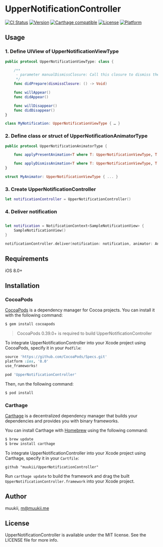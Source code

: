 # UpperNotificationController

[![CI Status](http://img.shields.io/travis/muukii/UpperNotificationController.svg?style=flat)](https://travis-ci.org/muukii/UpperNotificationController)
[![Version](https://img.shields.io/cocoapods/v/UpperNotificationController.svg?style=flat)](http://cocoapods.org/pods/UpperNotificationController)
[![Carthage compatible](https://img.shields.io/badge/Carthage-compatible-4BC51D.svg?style=flat)](https://github.com/Carthage/Carthage)
[![License](https://img.shields.io/cocoapods/l/UpperNotificationController.svg?style=flat)](http://cocoapods.org/pods/UpperNotificationController)
[![Platform](https://img.shields.io/cocoapods/p/UpperNotificationController.svg?style=flat)](http://cocoapods.org/pods/UpperNotificationController)

## Usage

### 1. Define UIView of UpperNotificationViewType

```swift
public protocol UpperNotificationViewType: class {

    /**
     - parameter manualDismissClosure: Call this closure to dismiss the notification view
     */
    func didPrepare(dismissClosure: () -> Void)

    func willAppear()
    func didAppear()

    func willDisappear()
    func didDisappear()
}

class MyNotification: UpperNotificationViewType { … }
```

### 2. Define class or struct of UpperNotificationAnimatorType

```swift
public protocol UpperNotificationAnimatorType {

    func applyPresentAnimation<T where T: UpperNotificationViewType, T: UIView>(notificationView notificationView: T, completion: () -> Void)

    func applyDismissAnimation<T where T: UpperNotificationViewType, T: UIView>(notificationView notificationView: T, completion: () -> Void)
}

struct MyAnimator: UpperNotificationViewType { ... }
```

### 3. Create UpperNotificationController

```swift
let notificationController = UpperNotificationController()
```

### 4. Deliver notification

```swift

let notification = NotificationContext<SampleNotificationView> {
    SampleNotificationView()
}

notificationController.deliver(notification: notification, animator: Animator())
```

## Requirements

iOS 8.0+

## Installation
### CocoaPods

[CocoaPods](http://cocoapods.org) is a dependency manager for Cocoa projects. You can install it with the following command:

```bash
$ gem install cocoapods
```

> CocoaPods 0.39.0+ is required to build UpperNotificationController

To integrate UpperNotificationController into your Xcode project using CocoaPods, specify it in your `Podfile`:

```ruby
source 'https://github.com/CocoaPods/Specs.git'
platform :ios, '8.0'
use_frameworks!

pod 'UpperNotificationController'
```

Then, run the following command:

```bash
$ pod install
```

### Carthage

[Carthage](https://github.com/Carthage/Carthage) is a decentralized dependency manager that builds your dependencies and provides you with binary frameworks.

You can install Carthage with [Homebrew](http://brew.sh/) using the following command:

```bash
$ brew update
$ brew install carthage
```

To integrate UpperNotificationController into your Xcode project using Carthage, specify it in your `Cartfile`:

```ogdl
github "muukii/UpperNotificationController"
```

Run `carthage update` to build the framework and drag the built `UpperNotificationController.framework` into your Xcode project.


## Author

muukii, m@muukii.me

## License

UpperNotificationController is available under the MIT license. See the LICENSE file for more info.
